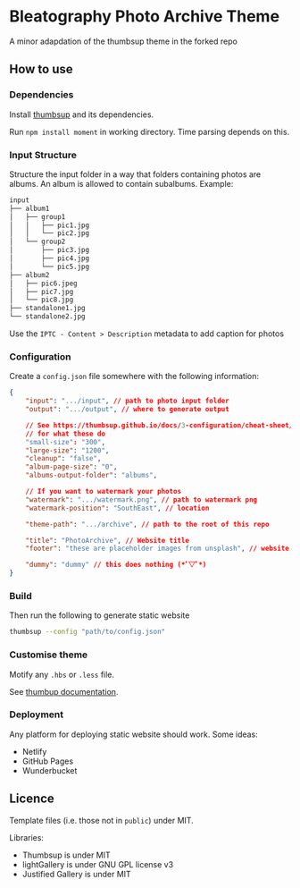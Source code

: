 # Bleatography Photo Archive Theme

A minor adapdation of the thumbsup theme in the forked repo

## How to use

### Dependencies

Install [thumbsup](https://thumbsup.github.io/) and its dependencies.

Run `npm install moment` in working directory. Time parsing depends on this.

### Input Structure

Structure the input folder in a way that folders containing photos are albums. An album is allowed to contain subalbums. Example:

```txt
input
├── album1
│   ├── group1
│   │   ├── pic1.jpg
│   │   └── pic2.jpg
│   └── group2
│       ├── pic3.jpg
│       ├── pic4.jpg
│       └── pic5.jpg
├── album2
│   ├── pic6.jpeg
│   ├── pic7.jpg
│   └── pic8.jpg
├── standalone1.jpg
└── standalone2.jpg
```

Use the `IPTC - Content > Description` metadata to add caption for photos

### Configuration

Create a `config.json` file somewhere with the following information:

```json
{
    "input": ".../input", // path to photo input folder
    "output": ".../output", // where to generate output

    // See https://thumbsup.github.io/docs/3-configuration/cheat-sheet/ 
    // for what these do
    "small-size": "300", 
    "large-size": "1200",
    "cleanup": "false",
    "album-page-size": "0",
    "albums-output-folder": "albums",

    // If you want to watermark your photos
    "watermark": ".../watermark.png", // path to watermark png
    "watermark-position": "SouthEast", // location

    "theme-path": ".../archive", // path to the root of this repo

    "title": "PhotoArchive", // Website title
    "footer": "these are placeholder images from unsplash", // website footer

    "dummy": "dummy" // this does nothing (*ﾟ▽ﾟ*)
}
```

### Build

Then run the following to generate static website

```bash
thumbsup --config "path/to/config.json"
```

### Customise theme

Motify any `.hbs` or `.less` file. 

See [thumbup documentation](https://thumbsup.github.io/docs/4-themes/create/).

### Deployment

Any platform for deploying static website should work. Some ideas:
- Netlify
- GitHub Pages
- Wunderbucket 

## Licence

Template files (i.e. those not in `public`) under MIT.

Libraries:

- Thumbsup is under MIT
- lightGallery is under GNU GPL license v3
- Justified Gallery is under MIT
